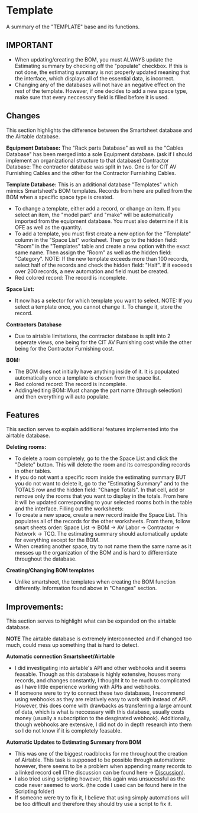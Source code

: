 # Template
A summary of the "TEMPLATE" base and its functions.

## IMPORTANT
- When updating/creating the BOM, you must ALWAYS update the Estimating summary by checking off the "populate" checkbox. If this is not done, the estimating summary is not properly updated meaning that the interface, which displays all of the essential data, is incorrect.
- Changing any of the databases will not have an negative effect on the rest of the template. However, if one decides to add a new space type, make sure that every neccessary field is filled before it is used.

## Changes
This section highlights the difference between the Smartsheet database and the Airtable database.

**Equipment Database:**
The "Rack parts Database" as well as the "Cables Database" has been merged into a sole Equipment database. (ask if I should implement an organizational structure to that database)
Contractor Database:
The contractor database was split in two. One is for CIT AV Furnishing Cables and the other for the Contractor Furnishing Cables. 

**Template Database:** 
This is an additional database "Templates" which mimics Smartsheet's BOM templates. Records from here are pulled from the BOM when a specific space type is created. 
- To change a template, either add a record, or change an item. If you select an item, the "model part" and "make" will be automatically imported from the equipment database. You must also determine if it is OFE as well as the quantity.
- To add a template, you must first create a new option for the "Template" column in the "Space List" worksheet. Then go to the hidden field:  "Room" in the "Templates" table and create a new option with the exact same name. Then assign the "Room" as well as the hidden field:  "Category". NOTE: If the new template exceeds more than 100 records, select half of the records and check the hidden field: "Half". If it exceeds over 200 records, a new automation and field must be created.
- Red colored record: The record is incomplete.
  
**Space List:**
- It now has a selector for which template you want to select. NOTE: If you select a template once, you cannot change it. To change it, store the record.

**Contractors Database**
- Due to airtable limitations, the contractor database is split into 2 seperate views, one being for the CIT AV Furnishing cost while the other being for the Contractor Furnishing cost.

**BOM:**
- The BOM does not initially have anything inside of it. It is populated automatically once a template is chosen from the space list.
- Red colored record: The record is incomplete.
- Adding/editing BOM: Must change the part name (through selection) and then everything will auto populate. 

## Features
This section serves to explain additional features implemented into the airtable database.


**Deleting rooms:** 
- To delete a room completely, go to the the Space List and click the "Delete" button. This will delete the room and its corresponding records in other tables.
- If you do not want a specific room inside the estimating summary BUT you do not want to delete it, go to the "Estimating Summary" and to the TOTALS row and the hidden field: "Change Totals". In that cell, add or remove only the rooms that you want to display in the totals. From here it will be updated corresponding to your selected rooms both in the table and the interface.
Filling out the worksheets:
- To create a new space, create a new record inside the Space List. This populates all of the records for the other worksheets. From there, follow smart sheets order: Space List -> BOM -> AV Labor -> Contractor -> Network -> TCO. The estimating summary should automatically update for everything except for the BOM.
- When creating another space, try to not name them the same name as it messes up the organization of the BOM and is hard to differentiate throughout the database.

**Creating/Changing BOM templates**
- Unlike smartsheet, the templates when creating the BOM function differently. Information found above in "Changes" section.

## Improvements:
This section serves to highlight what can be expanded on the airtable database.

**NOTE**
The airtable database is extremely interconnected and if changed too much, could mess up something that is hard to detect.

**Automatic connection Smartsheet/Airtable**
- I did investigating into airtable's API and other webhooks and it seems feasable. Though as this database is highly extensive, houses many records, and changes constantly, I thought it to be much to complicated as I have little experience working with APIs and webhooks.
- If someone were to try to connect these two databases, I recommend using webhooks as they are relatively easy to work with instead of API. However, this does come with drawbacks as transferring a large amount of data, which is what is neccessary with this database, usually costs money (usually a subscription to the desginated webhook). Additionally, though webhooks are extensive, I did not do in depth research into them so I do not know if it is completely feasable.

**Automatic Updates to Estimating Summary from BOM**
- This was one of the biggest roadblocks for me throughout the creation of Airtable. This task is supposed to be possible through automations: however, there seems to be a problem when appending many records to a linked record cell (The discussion can be found here -> [Discussion](https://community.airtable.com/t5/automations/linking-several-records-to-a-single-record-in-another-table/td-p/156226)).
- I also tried using scripting however, this again was unsucessful as the code never seemed to work. (the code I used can be found here in the Scripting folder)
- If someone were try to fix it, I believe that using simply automations will be too difficult and therefore they should try use a script to fix it.
